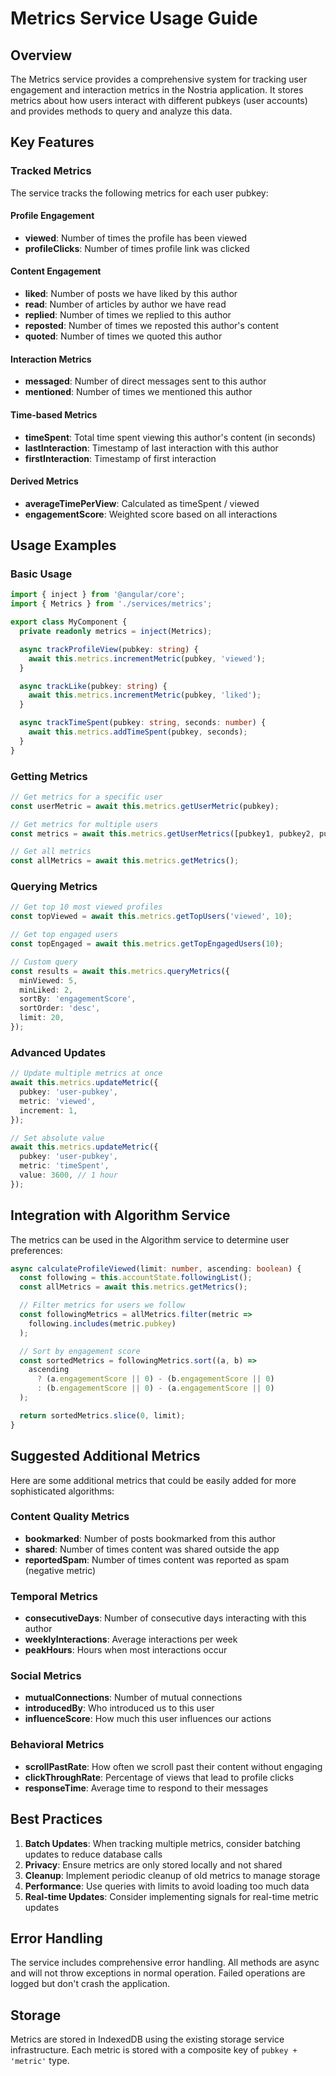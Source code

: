 # Metrics Service Usage Guide

## Overview

The Metrics service provides a comprehensive system for tracking user engagement and interaction metrics in the Nostria application. It stores metrics about how users interact with different pubkeys (user accounts) and provides methods to query and analyze this data.

## Key Features

### Tracked Metrics

The service tracks the following metrics for each user pubkey:

#### Profile Engagement

- **viewed**: Number of times the profile has been viewed
- **profileClicks**: Number of times profile link was clicked

#### Content Engagement

- **liked**: Number of posts we have liked by this author
- **read**: Number of articles by author we have read
- **replied**: Number of times we replied to this author
- **reposted**: Number of times we reposted this author's content
- **quoted**: Number of times we quoted this author

#### Interaction Metrics

- **messaged**: Number of direct messages sent to this author
- **mentioned**: Number of times we mentioned this author

#### Time-based Metrics

- **timeSpent**: Total time spent viewing this author's content (in seconds)
- **lastInteraction**: Timestamp of last interaction with this author
- **firstInteraction**: Timestamp of first interaction

#### Derived Metrics

- **averageTimePerView**: Calculated as timeSpent / viewed
- **engagementScore**: Weighted score based on all interactions

## Usage Examples

### Basic Usage

```typescript
import { inject } from '@angular/core';
import { Metrics } from './services/metrics';

export class MyComponent {
  private readonly metrics = inject(Metrics);

  async trackProfileView(pubkey: string) {
    await this.metrics.incrementMetric(pubkey, 'viewed');
  }

  async trackLike(pubkey: string) {
    await this.metrics.incrementMetric(pubkey, 'liked');
  }

  async trackTimeSpent(pubkey: string, seconds: number) {
    await this.metrics.addTimeSpent(pubkey, seconds);
  }
}
```

### Getting Metrics

```typescript
// Get metrics for a specific user
const userMetric = await this.metrics.getUserMetric(pubkey);

// Get metrics for multiple users
const metrics = await this.metrics.getUserMetrics([pubkey1, pubkey2, pubkey3]);

// Get all metrics
const allMetrics = await this.metrics.getMetrics();
```

### Querying Metrics

```typescript
// Get top 10 most viewed profiles
const topViewed = await this.metrics.getTopUsers('viewed', 10);

// Get top engaged users
const topEngaged = await this.metrics.getTopEngagedUsers(10);

// Custom query
const results = await this.metrics.queryMetrics({
  minViewed: 5,
  minLiked: 2,
  sortBy: 'engagementScore',
  sortOrder: 'desc',
  limit: 20,
});
```

### Advanced Updates

```typescript
// Update multiple metrics at once
await this.metrics.updateMetric({
  pubkey: 'user-pubkey',
  metric: 'viewed',
  increment: 1,
});

// Set absolute value
await this.metrics.updateMetric({
  pubkey: 'user-pubkey',
  metric: 'timeSpent',
  value: 3600, // 1 hour
});
```

## Integration with Algorithm Service

The metrics can be used in the Algorithm service to determine user preferences:

```typescript
async calculateProfileViewed(limit: number, ascending: boolean) {
  const following = this.accountState.followingList();
  const allMetrics = await this.metrics.getMetrics();

  // Filter metrics for users we follow
  const followingMetrics = allMetrics.filter(metric =>
    following.includes(metric.pubkey)
  );

  // Sort by engagement score
  const sortedMetrics = followingMetrics.sort((a, b) =>
    ascending
      ? (a.engagementScore || 0) - (b.engagementScore || 0)
      : (b.engagementScore || 0) - (a.engagementScore || 0)
  );

  return sortedMetrics.slice(0, limit);
}
```

## Suggested Additional Metrics

Here are some additional metrics that could be easily added for more sophisticated algorithms:

### Content Quality Metrics

- **bookmarked**: Number of posts bookmarked from this author
- **shared**: Number of times content was shared outside the app
- **reportedSpam**: Number of times content was reported as spam (negative metric)

### Temporal Metrics

- **consecutiveDays**: Number of consecutive days interacting with this author
- **weeklyInteractions**: Average interactions per week
- **peakHours**: Hours when most interactions occur

### Social Metrics

- **mutualConnections**: Number of mutual connections
- **introducedBy**: Who introduced us to this user
- **influenceScore**: How much this user influences our actions

### Behavioral Metrics

- **scrollPastRate**: How often we scroll past their content without engaging
- **clickThroughRate**: Percentage of views that lead to profile clicks
- **responseTime**: Average time to respond to their messages

## Best Practices

1. **Batch Updates**: When tracking multiple metrics, consider batching updates to reduce database calls
2. **Privacy**: Ensure metrics are only stored locally and not shared
3. **Cleanup**: Implement periodic cleanup of old metrics to manage storage
4. **Performance**: Use queries with limits to avoid loading too much data
5. **Real-time Updates**: Consider implementing signals for real-time metric updates

## Error Handling

The service includes comprehensive error handling. All methods are async and will not throw exceptions in normal operation. Failed operations are logged but don't crash the application.

## Storage

Metrics are stored in IndexedDB using the existing storage service infrastructure. Each metric is stored with a composite key of `pubkey + 'metric'` type.
